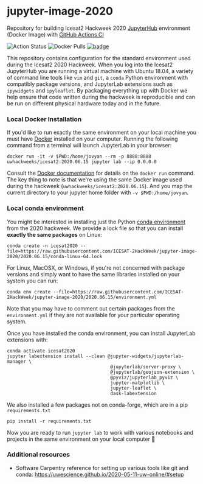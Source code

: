 # jupyter-image-2020
Repository for building Icesat2 Hackweek 2020 [JupyterHub](https://jupyter.org/hub) environment (Docker Image) with [GitHub Actions CI](https://help.github.com/en/actions/automating-your-workflow-with-github-actions)

![Action Status](https://github.com/ICESAT-2HackWeek/jupyter-image-2020/workflows/MasterBuild/badge.svg)
![Docker Pulls](https://img.shields.io/docker/pulls/uwhackweeks/icesat2)
[![badge](https://img.shields.io/static/v1.svg?logo=Jupyter&label=Pangeo+Binder&message=AWS+us-west-2&color=orange)](https://staging.aws-uswest2-binder.pangeo.io/v2/gh/ICESAT-2HackWeek/jupyter-image-2020/master?urlpath=git-pull?repo=https://github.com/ICESAT-2HackWeek/ICESat2_hackweek_tutorials%26amp%3Bbranch=master%26amp%3Burlpath=lab%3Fautodecode)



This repository contains configuration for the standard environment used during the Icesat2 2020 Hackweek. When you log into the Icesat2 JupyterHub you are running a virtual machine with Ubuntu 18.04, a variety of command line tools like `vim` and `git`, a `conda` Python environment with compatibly package versions, and JupyterLab extensions such as `ipywidgets` and `ipyleaflet`. By packaging everything up with Docker we help ensure that code written during the hackweek is reproducible and can be run on different physical hardware today and in the future.


### Local Docker Installation
If you'd like to run exactly the same environment on your local machine you must have [Docker](https://docs.docker.com/get-docker/) installed on your computer. Running the following command from a terminal will launch JupyterLab in your browser:

```
docker run -it -v $PWD:/home/jovyan --rm -p 8888:8888 uwhackweeks/icesat2:2020.06.15 jupyter lab --ip 0.0.0.0
```

Consult the [Docker documentation](https://docs.docker.com/engine/reference/run/) for details on the `docker run` command. The key thing to note is that we're using the same Docker image used during the hackweek (`uwhackweeks/icesat2:2020.06.15`). And you map the current directory to your jupyter home folder with `-v $PWD:/home/jovyan`.


### Local conda environment
You might be interested in installing just the Python [conda environment](https://icesat-2hackweek.github.io/learning-resources/preliminary/conda/) from the 2020 hackweek. We provide a lock file so that you can install **exactly the same packages** on Linux:
```
conda create -n icesat2020 --file=https://raw.githubusercontent.com/ICESAT-2HackWeek/jupyter-image-2020/2020.06.15/conda-linux-64.lock
```

For Linux, MacOSX, or Windows, if you're not concerned with package versions and simply want to have the same libraries installed on your system you can run:
```
conda env create --file=https://raw.githubusercontent.com/ICESAT-2HackWeek/jupyter-image-2020/2020.06.15/environment.yml
```

Note that you may have to comment out certain packages from the `environment.yml` if they are not available for your particular operating system.

Once you have installed the conda environment, you can install JupyterLab extensions with:
```
conda activate icesat2020
jupyter labextension install --clean @jupyter-widgets/jupyterlab-manager \
                                      @jupyterlab/server-proxy \
                                      @jupyterlab/geojson-extension \
                                      @pyviz/jupyterlab_pyviz \
                                      jupyter-matplotlib \
                                      jupyter-leaflet \
                                      dask-labextension
```

We also installed a few packages not on conda-forge, which are in a pip `requirements.txt`
```
pip install -r requirements.txt
```


Now you are ready to run `jupyter lab` to work with various notebooks and projects in the same environment on your local computer :tada:


### Additional resources

* Software Carpentry reference for setting up various tools like git and conda: https://uwescience.github.io/2020-05-11-uw-online/#setup
